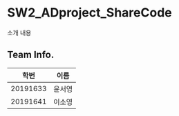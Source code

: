 # SW2_ADproject_ShareCode
소개 내용

## Team Info.
|학번 | 이름|
|----|----|
|20191633 | 윤서영|
|20191641 | 이소영|
